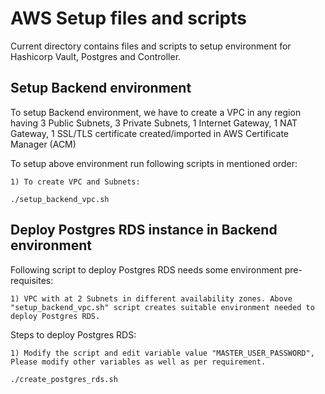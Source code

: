 
# AWS Setup files and scripts

Current directory contains files and scripts to setup environment for Hashicorp Vault, Postgres and Controller.

## Setup Backend environment

To setup Backend environment, we have to create a VPC in any region having 3 Public Subnets, 3 Private Subnets, 1 Internet Gateway, 1 NAT Gateway, 1 SSL/TLS certificate created/imported in AWS Certificate Manager (ACM)

To setup above environment run following scripts in mentioned order:

    1) To create VPC and Subnets:

    ./setup_backend_vpc.sh


## Deploy Postgres RDS instance in Backend environment

Following script to deploy Postgres RDS needs some environment pre-requisites:

    1) VPC with at 2 Subnets in different availability zones. Above "setup_backend_vpc.sh" script creates suitable environment needed to deploy Postgres RDS.

Steps to deploy Postgres RDS:

    1) Modify the script and edit variable value "MASTER_USER_PASSWORD", Please modify other variables as well as per requirement.

    ./create_postgres_rds.sh
